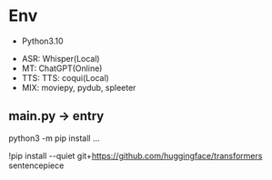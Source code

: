 # Env

- Python3.10

* ASR: Whisper(Local)
* MT: ChatGPT(Online)
* TTS: TTS: coqui(Local)
* MIX: moviepy, pydub, spleeter

## main.py -> entry

python3 -m pip install ...

!pip install --quiet git+https://github.com/huggingface/transformers sentencepiece

